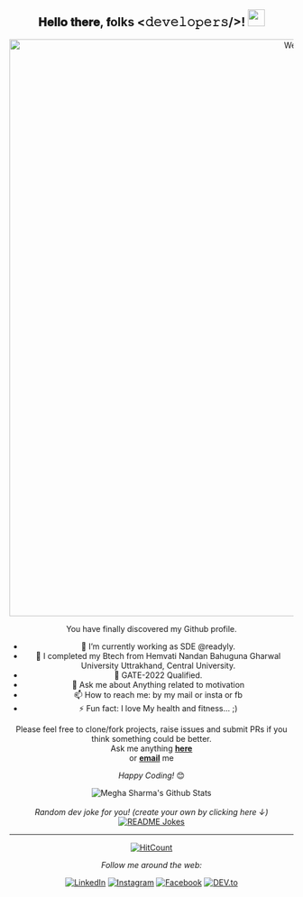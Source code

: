 <div align="center">
<h2> 𝐇𝐞𝐥𝐥𝐨 𝐭𝐡𝐞𝐫𝐞, 𝐟olks <𝚍𝚎𝚟𝚎𝚕𝚘𝚙𝚎𝚛𝚜/>! <img src="https://raw.githubusercontent.com/meghasharma123/meghasharma123/main/gifs/Hi.gif" width="30px"></h2>
</div>

<div align="center" width="50">

<img src="https://res.cloudinary.com/meghacloud/image/upload/v1601813053/gif/QBHPVKpu_owaael.gif" alt="Welcome!" width="1024"/>

</div>

<div align="center">

You have finally discovered my Github profile. <br>
- 🔭 I’m currently working as SDE @readyly.
- 🌱 I completed my Btech from Hemvati Nandan Bahuguna Gharwal University Uttrakhand, Central University.
- 🤩 GATE-2022 Qualified.
- 💬 Ask me about Anything related to motivation
- 📫 How to reach me: by my mail or insta or fb
- ⚡ Fun fact: I love My health and fitness... ;)

Please feel free to clone/fork projects, raise issues and submit PRs if you think something could be better. <br>
Ask me anything <a href="https://github.com/meghasharma123/MeghaSharma/issues/new"><b>here</b></a><br>
or <a href="mailto:meghasharma2822000@gmail.com"><b>email</b></a> me

<i>Happy Coding!</i> 😊

</div>

<div align="center">

<img align="center" src="https://github-readme-stats.vercel.app/api?username=meghasharma123&include_all_commits=true&count_private=true&show_icons=true&line_height=20&title_color=7A7ADB&icon_color=2234AE&text_color=D3D3D3&bg_color=0,000000,130F40" alt="Megha Sharma's Github Stats">

</br>
</br>
<i>Random dev joke for you! (create your own by clicking here ↓)</i><br>
<a href="https://readme-jokes.vercel.app"><img align="center" src="https://readme-jokes.vercel.app/api" alt="README Jokes"></a>

---
[![HitCount](http://hits.dwyl.com/meghasharma123/MeghaSharma.svg)](http://hits.dwyl.com/meghasharma123/MeghaSharma)

<i>Follow me around the web:</i><br>

<a href="https://www.linkedin.com/in/megha-sharma1" target="_blank"><img src="https://img.shields.io/badge/LinkedIn-%230077B5.svg?&style=flat-square&logo=linkedin&logoColor=white" alt="LinkedIn"></a>
<a href="https://www.instagram.com/megha_5_sharma" target="_blank"><img src="https://img.shields.io/badge/Instagram-%23E4405F.svg?&style=flat-square&logo=instagram&logoColor=white" alt="Instagram"></a>
<a href="https://www.facebook.com/profile.php?id=100028083151194" target="_blank"><img src="https://img.shields.io/badge/Facebook-%231877F2.svg?&style=flat-square&logo=facebook&logoColor=white" alt="Facebook"></a>
<a href="https://dev.to/meghasharma123" target="_blank"><img src="https://img.shields.io/badge/DEV-%230A0A0A.svg?&style=flat-square&logo=DEV.to&logoColor=white" alt="DEV.to"></a>

</div>

